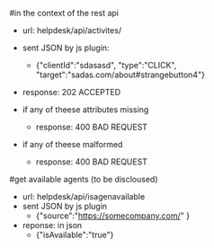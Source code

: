 #in the context of the rest api 
 - url: helpdesk/api/activites/
 - sent JSON by js plugin:
   - {"clientId":"sdasasd", "type":"CLICK", "target":"sadas.com/about#strangebutton4"}
 - response: 202 ACCEPTED
 
 - if any of theese attributes missing
    - response: 400 BAD REQUEST
 
 - if any of theese malformed
    - response: 400 BAD REQUEST
 
 

#get available agents (to be discloused)
 - url: helpdesk/api/isagenavailable
 - sent JSON by js plugin
     - {"source":"https://somecompany.com/" }
 - reponse: in json
     - {"isAvailable":"true"}  